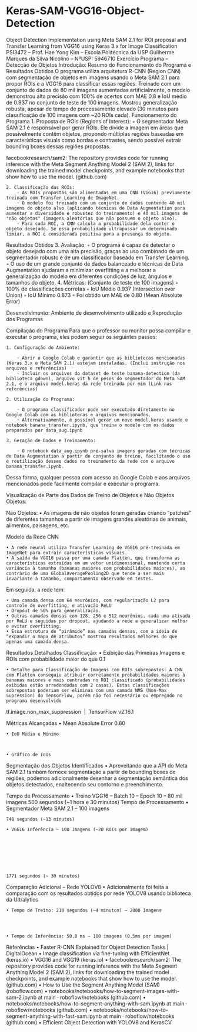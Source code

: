 # Keras-SAM-VGG16-Object-Detection
Object Detection Implementation using Meta SAM 2.1 for ROI proposal and Transfer Learning from VGG16 using Keras 3.x for Image Classification
PSI3472 – Prof. Hae Yong Kim – Escola Politécnica da USP
Guilherme Marques da Silva Nicolino – NºUSP: 5946710
Exercício Programa – Detecção de Objetos
Introdução: 
	Resumo do Funcionamento do Programa e Resultados 	Obtidos
	O programa utiliza arquitetura R-CNN (Region CNN) com segmentação de objetos em imagens 	usando o Meta SAM 2.1 para propor ROIs e a VGG16 para classificar essas regiões. Treinado com 	um conjunto de dados de 80 mil imagens aumentadas artificialmente, o modelo demonstrou alta 	precisão com 100% de acertos com MAE 0.8 e IoU médio de 0.937 no conjunto de teste de 100 	imagens. Mostrou generalização robusta, apesar de tempo de processamento elevado (30 	minutos para classificação de 100 imagens com ~20 ROIs cada).
Funcionamento do Programa
    1. Proposta de ROIs (Regions of Interest):
        ◦ O segmentador Meta SAM 2.1 é responsável por gerar ROIs. Ele divide a imagem em áreas que possivelmente contêm objetos, propondo múltiplas regiões baseadas em características visuais como bordas e contrastes, sendo possível extrair bounding boxes dessas regiões propostas.


facebookresearch/sam2: The repository provides code for running inference with the Meta Segment Anything Model 2 (SAM 2), links for downloading the trained model checkpoints, and example notebooks that show how to use the model. (github.com) 







    2. Classificação das ROIs:
        ◦ As ROIs propostas são alimentadas em uma CNN (VGG16) previamente treinada com Transfer Learning de ImageNet.
        ◦ O modelo foi treinado com um conjunto de dados contendo 40 mil imagens do objeto alvo (aplicando técnicas de Data Augmentation para aumentar a diversidade e robustez do treinamento) e 40 mil imagens de "não objetos" (imagens aleatórias que não possuem o objeto alvo).
        ◦ Para cada ROI, a CNN calcula a probabilidade dela conter o objeto desejado. Se essa probabilidade ultrapassar um determinado limiar, a ROI é considerada positiva para a presença do objeto.




Resultados Obtidos
    3.  Avaliação:
        ◦ O programa é capaz de detectar o objeto desejado com uma alta precisão, graças ao uso combinado de um segmentador robusto e de um classificador baseado em Transfer Learning.
        ◦ O uso de um grande conjunto de dados balanceado e técnicas de Data Augmentation ajudaram a minimizar overfitting e a melhorar a generalização do modelo em diferentes condições de luz, ângulos e tamanhos do objeto.
    4.  Métricas:
	       (Conjunto de teste de 100 imagens)
        ◦ 100% de classificações corretas
        ◦ IoU Médio 0.937 (Intersection over Union)
        ◦ IoU Mínimo 0.873
        ◦ Foi obtido um MAE de 0.80 (Mean Absolute Error)


Desenvolvimento:
	Ambiente de desenvolvimento utilizado e 	Reprodução dos Programas

Compilação do Programa
	Para que o professor ou monitor possa compilar e executar o programa, eles 	podem seguir os seguintes passos:

    1. Configuração do Ambiente:
       
        ◦ Abrir o Google Colab e garantir que as bibliotecas mencionadas (Keras 3.x e Meta SAM 2.1) estejam instaladas. (Inclui instrução nos arquivos e referências)
        ◦ Incluir os arquivos do dataset de teste banana-detection (da biblioteca gdown), arquivo vit_h de pesos do segmentador do Meta SAM 2.1, e o arquivo model.keras da rede treinada por mim (Link nas referências)
          
    2. Utilização do Programa:
       
        ◦ O programa classificador pode ser executado diretamente no Google Colab com as bibliotecas e arquivos mencionados.
        ◦ Alternativamente, é possível gerar um novo model.keras usando o notebook banana_transfer.ipynb, que treina o modelo com os dados preparados por data_aug.ipynb
          
    3. Geração de Dados e Treinamento:
       
        ◦ O notebook data_aug.ipynb pré-salva imagens geradas com técnicas de Data Augmentation a partir do conjunto de treino, facilitando o uso e reutilização desses dados no treinamento da rede com o arquivo banana_transfer.ipynb.
          
Dessa forma, qualquer pessoa com acesso ao Google Colab e aos arquivos mencionados pode facilmente compilar e executar o programa.







Visualização de Parte dos Dados de Treino de Objetos e Não Objetos
Objetos:

Não Objetos:
    • As imagens de não objetos foram geradas criando “patches” de diferentes tamanhos a partir de imagens grandes aleatórias de animais, alimentos, paisagens, etc.

Modelo da Rede CNN

    • A rede neural utiliza Transfer Learning de VGG16 pré-treinada em ImageNet para extrair características visuais. 
    • A saída da VGG16 passa por uma camada Flatten, que transforma as características extraídas em um vetor unidimensional, mantendo certa variância à tamanho (bananas maiores com probabilidades maiores), ao contrário de uma GlobalAveragePooling2D que tende a ser mais invariante à tamanho, comportamento observado em testes.

Em seguida, a rede tem:
      
    • Uma camada densa com 64 neurônios, com regularização L2 para controle de overfitting, e ativação ReLU
    • Dropout de 50% para generalização.
    • Outras camadas densas com 128, 256 e 512 neurônios, cada uma ativada por ReLU e seguidas por dropout, ajudando a rede a generalizar melhor e evitar overfitting.
    • Essa estrutura de “pirâmide” nas camadas densas, com a ideia de “expandir o mapa de atributos” mostrou resultados melhores do que apenas uma camada densa.




















Resultados Detalhados
Classificação:
    • Exibição das Primeiras Imagens e ROIs com probabilidade maior do que 0.1


















    • Detalhe para Classificação de Imagens com ROIs sobrepostos: A CNN com Flatten conseguiu atribuir corretamente probabilidades maiores à bananas maiores e mais centradas no ROI classificado (probabilidades exibidas estão arredondadas com 2 casas). Estas classificações sobrepostas poderiam ser eliminas com uma camada NMS (Non-Max Supression) do TensorFlow, porém não foi necessário ou empregado no programa desenvolvido
tf.image.non_max_suppression  |  TensorFlow v2.16.1 





Métricas Alcançadas
    • Mean Absolute Error 0.80







      
    • IoU Médio e Mínimo



    • Gráfico de IoUs


Segmentação dos Objetos Identificados
    • Aproveitando que a API do Meta SAM 2.1 também fornece segmentação a partir de bounding boxes de regiões, podemos adicionalmente desenhar a segmentação semântica dos objetos detectados, enaltecendo seu contorno e preenchimento. 


Tempo de Processamento
    • Treino VGG16 – Batch 10 – Epoch 10 – 80 mil imagens
	500 segundos (~1 hora e 30 minutos)
Tempo de Processamento
    • Segmentador Meta SAM 2.1 – 100 imagens





	748 segundos (~13 minutos)

    • VGG16 Inferência – 100 imagens (~20 ROIs por imagem)








	1771 segundos (~ 30 minutos)











Comparação Adicional – Rede YOLOV8
    • Adicionalmente foi feita a comparação com os resultados obtidos por rede YOLOV8 usando biblioteca da Ultralytics



















    • Tempo de Treino: 218 segundos (~4 minutos) – 2000 Imagens




    • Tempo de Inferência: 50.0 ms – 100 imagens (0.5ms por imagem)




Referências
    • Faster R-CNN Explained for Object Detection Tasks | DigitalOcean 
    • Image classification via fine-tuning with EfficientNet (keras.io) 
    • VGG16 and VGG19 (keras.io) 
    • facebookresearch/sam2: The repository provides code for running inference with the Meta Segment Anything Model 2 (SAM 2), links for downloading the trained model checkpoints, and example notebooks that show how to use the model. (github.com) 
    • How to Use the Segment Anything Model (SAM) (roboflow.com) 
    • notebooks/notebooks/how-to-segment-images-with-sam-2.ipynb at main · roboflow/notebooks (github.com) 
    • notebooks/notebooks/how-to-segment-anything-with-sam.ipynb at main · roboflow/notebooks (github.com) 
    • notebooks/notebooks/how-to-segment-anything-with-fast-sam.ipynb at main · roboflow/notebooks (github.com) 
    • Efficient Object Detection with YOLOV8 and KerasCV 
